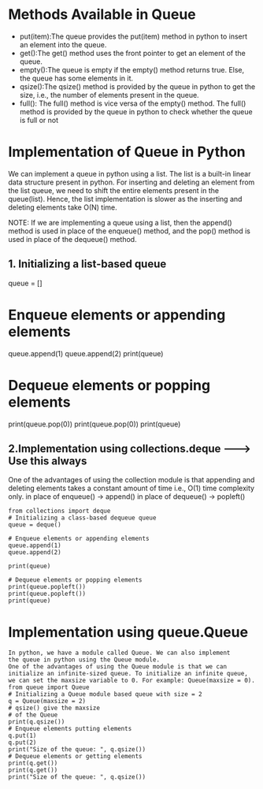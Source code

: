 
# Methods Available in Queue
- put(item):The queue provides the put(item) method in python
            to insert an element into the queue.
- get():The get() method uses the front pointer to get an element of the queue.
- empty():The queue is empty if the empty() method returns true.
          Else, the queue has some elements in it.
- qsize():The qsize() method is provided by the queue in
           python to get the size, i.e., the number of elements
           present in the queue.
- full(): The full() method is vice versa of the empty() method.
          The full() method is provided by the queue in python to
          check whether the queue is full or not

# Implementation of Queue in Python
   We can implement a queue in python using a list. The list is a built-in linear data structure present in python. For inserting and deleting an element from the list queue, we need to shift the entire elements present in the queue(list). Hence, the list implementation is slower as the inserting and deleting elements take O(N) time.

   NOTE: If we are implementing a queue using a list, then the append() method is used in place of the enqueue() method, and the pop() method is used in place of the dequeue() method.

   ## 1. Initializing a list-based queue 
   queue = []
   # Enqueue elements or appending elements
   queue.append(1)
   queue.append(2)
   print(queue)
   # Dequeue elements or popping elements
   print(queue.pop(0))
   print(queue.pop(0))
   print(queue)

   ## 2.Implementation using collections.deque   ---> Use this always
   One of the advantages of using the collection module is that appending
   and deleting elements takes a constant amount of time i.e., O(1)
   time complexity only.
   in place of enqueue() -> append()
   in place of dequeue() ->  popleft()

    from collections import deque
    # Initializing a class-based dequeue queue 
    queue = deque()
    
    # Enqueue elements or appending elements
    queue.append(1)
    queue.append(2)

    print(queue)
    
    # Dequeue elements or popping elements
    print(queue.popleft())
    print(queue.popleft())
    print(queue)

# Implementation using queue.Queue
    In python, we have a module called Queue. We can also implement
    the queue in python using the Queue module.
    One of the advantages of using the Queue module is that we can initialize an infinite-sized queue. To initialize an infinite queue, we can set the maxsize variable to 0. For example: Queue(maxsize = 0).
    from queue import Queue
    # Initializing a Queue module based queue with size = 2
    q = Queue(maxsize = 2)
    # qsize() give the maxsize
    # of the Queue
    print(q.qsize())
    # Enqueue elements putting elements
    q.put(1)
    q.put(2)
    print("Size of the queue: ", q.qsize())
    # Dequeue elements or getting elements
    print(q.get())
    print(q.get())
    print("Size of the queue: ", q.qsize())

